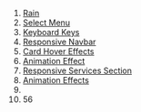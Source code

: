 1. [Rain](https://www.youtube.com/watch?v=YhXxBhInJMI)
2. [Select Menu](https://www.youtube.com/watch?v=uFIl4BvYne0)
3. [Keyboard Keys](https://github.com/blackhoal/CSS-Collection/tree/main/211216)
4. [Responsive Navbar](https://www.youtube.com/watch?v=Az_TbiPAyDs)
5. [Card Hover Effects](https://www.youtube.com/watch?v=60v3PKVjM2Q)  
6. [Animation Effect](https://www.youtube.com/watch?v=qta2QuYdMxk)
7. [Responsive Services Section](https://www.youtube.com/watch?v=hgy8kQ_LUps)
8. [Animation Effects](https://www.youtube.com/watch?v=pqny8c69LUY)
9. []()
10. 56
